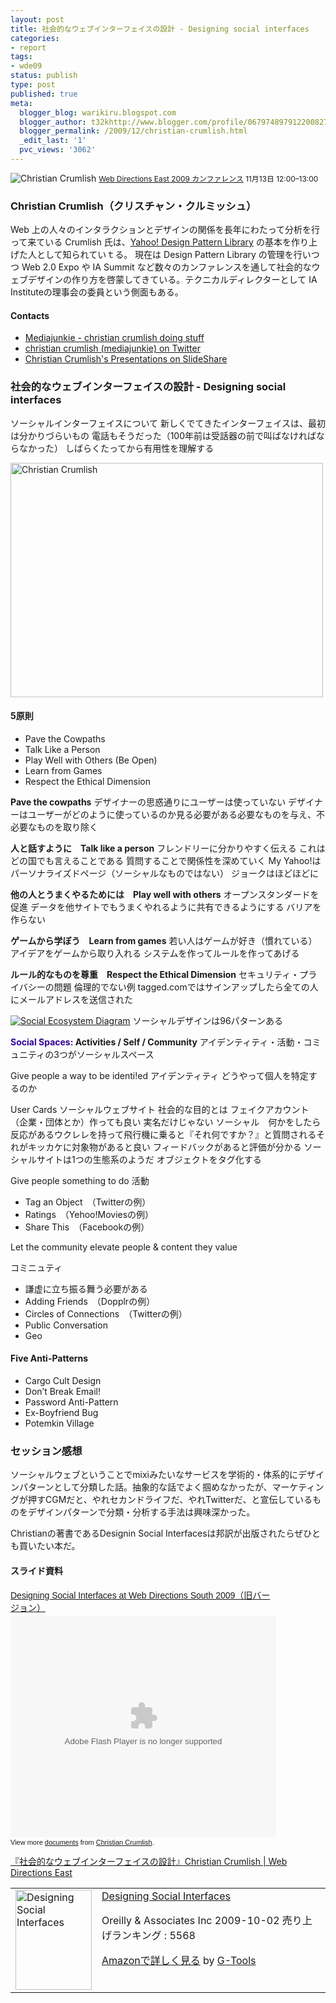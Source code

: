 ```yaml
---
layout: post
title: 社会的なウェブインターフェイスの設計 - Designing social interfaces
categories:
- report
tags:
- wde09
status: publish
type: post
published: true
meta:
  blogger_blog: warikiru.blogspot.com
  blogger_author: t32khttp://www.blogger.com/profile/06797489791220082722noreply@blogger.com
  blogger_permalink: /2009/12/christian-crumlish.html
  _edit_last: '1'
  pvc_views: '3062'
---
```

<img src="http://lh4.ggpht.com/_1drnogi3vdg/SxOxSGC8dII/AAAAAAAAAuM/5aYNCycP1Ws/christian-crumlish.jpg" alt="Christian Crumlish" />
<span style="font-size: 85%;"><a href="http://east.webdirections.org/wde/2009/program/">Web Directions East 2009 カンファレンス</a> 11月13日 12:00–13:00</span>
<h3>Christian Crumlish（クリスチャン・クルミッシュ）</h3>
Web 上の人々のインタラクションとデザインの関係を長年にわたって分析を行って来ている Crumlish 氏は、<a href="http://developer.yahoo.com/ypatterns/">Yahoo! Design Pattern Library</a> の基本を作り上げた人として知られていｔる。 現在は Design Pattern Library の管理を行いつつ Web 2.0 Expo や IA Summit など数々のカンファレンスを通して社会的なウェブデザインの作り方を啓蒙してきている。テクニカルディレクターとして IA Instituteの理事会の委員という側面もある。
<h4>Contacts</h4>
<ul>
	<li><a href="http://christiancrumlish.com/">Mediajunkie - christian crumlish doing stuff</a></li>
	<li><a href="http://twitter.com/mediajunkie">christian crumlish (mediajunkie) on Twitter</a></li>
	<li><a href="http://www.slideshare.net/xian">Christian Crumlish's Presentations on SlideShare</a></li>
</ul>
<h3>社会的なウェブインターフェイスの設計 - Designing social interfaces</h3>
ソーシャルインターフェイスについて
新しくでてきたインターフェイスは、最初は分かりづらいもの
電話もそうだった（100年前は受話器の前で叫ばなければならなかった）
しばらくたってから有用性を理解する

<a title="Christian Crumlish by t32k, on Flickr" href="http://www.flickr.com/photos/t32k/4103188976/"><img src="http://farm3.static.flickr.com/2549/4103188976_7720eccd96.jpg" alt="Christian Crumlish" width="500" height="375" /></a>
<h4>5原則</h4>
<ul>
	<li>Pave the Cowpaths</li>
	<li>Talk Like a Person</li>
	<li>Play Well with Others (Be Open)</li>
	<li>Learn from Games</li>
	<li>Respect the Ethical Dimension</li>
</ul>
<strong>Pave the cowpaths</strong>
デザイナーの思惑通りにユーザーは使っていない
デザイナーはユーザーがどのように使っているのか見る必要がある必要なものを与え、不必要なものを取り除く

<strong>人と話すように　Talk like a person</strong>
フレンドリーに分かりやすく伝える
これはどの国でも言えることである
質問することで関係性を深めていく
My Yahoo!はパーソナライズドページ（ソーシャルなものではない）
ジョークはほどほどに

<strong>他の人とうまくやるためには　Play well with others</strong>
オープンスタンダードを促進
データを他サイトでもうまくやれるように共有できるようにする
バリアを作らない

<strong>ゲームから学ぼう　Learn from games</strong>
若い人はゲームが好き（慣れている）
アイデアをゲームから取り入れる
システムを作ってルールを作ってあげる

<strong>ルール的なものを尊重　Respect the Ethical Dimension</strong>
セキュリティ・プライバシーの問題
倫理的でない例
tagged.comではサインアップしたら全ての人にメールアドレスを送信された

<a href="http://www.flickr.com/photos/socialpatterns/4027932634/"><img src="http://farm3.static.flickr.com/2522/4027932634_1b3c269690.jpg" alt="Social Ecosystem Diagram" /></a>
ソーシャルデザインは96パターンある

<span style="font-weight: bold; color: #330099;">Social Spaces:</span><strong> Activities / Self / Community</strong>
アイデンティティ・活動・コミュニティの3つがソーシャルスペース

Give people a way to be identi!ed
アイデンティティ
どうやって個人を特定するのか

User Cards
ソーシャルウェブサイト
社会的な目的とは
フェイクアカウント（企業・団体とか）作っても良い
実名だけじゃない
ソーシャル　何かをしたら反応があるウクレレを持って飛行機に乗ると『それ何ですか？』と質問されるそれがキッカケに対象物があると良い
フィードバックがあると評価が分かる
ソーシャルサイトは1つの生態系のようだ
オブジェクトをタグ化する

Give people something to do
活動
<ul>
	<li>Tag an Object　（Twitterの例）</li>
	<li>Ratings　（Yehoo!Moviesの例）</li>
	<li>Share This　（Facebookの例）</li>
</ul>
Let the community elevate people &amp; content they value

コミニュティ
<ul>
	<li>謙虚に立ち振る舞う必要がある</li>
	<li>Adding Friends　（Dopplrの例）</li>
	<li>Circles of Connections　（Twitterの例）</li>
	<li>Public Conversation</li>
	<li>Geo</li>
</ul>
<h4>Five Anti-Patterns</h4>
<ul>
	<li>Cargo Cult Design</li>
	<li>Don’t Break Email!</li>
	<li>Password Anti-Pattern</li>
	<li>Ex-Boyfriend Bug</li>
	<li>Potemkin Village</li>
</ul>
<h3>セッション感想</h3>
ソーシャルウェブということでmixiみたいなサービスを学術的・体系的にデザインパターンとして分類した話。抽象的な話でよく掴めなかったが、マーケティングが押すCGMだと、やれセカンドライフだ、やれTwitterだ、と宣伝しているものをデザインパターンで分類・分析する手法は興味深かった。

Christianの著書であるDesignin Social Interfacesは邦訳が出版されたらぜひとも買いたい本だ。
<h4>スライド資料</h4>
<div id="__ss_2195937" style="width: 425px; text-align: left;"><a style="margin: 12px 0pt 3px; font-family: Helvetica,Arial,Sans-serif; font-style: normal; font-variant: normal; font-weight: normal; font-size: 14px; line-height: normal; font-size-adjust: none; font-stretch: normal; display: block; text-decoration: underline;" title="Designing Social Interfaces at Web Directions South 2009" href="http://www.slideshare.net/xian/designing-social-interfaces-at-web-directions-south-2009">Designing Social Interfaces at Web Directions South 2009（旧バージョン）</a><object style="margin: 0px;" classid="clsid:d27cdb6e-ae6d-11cf-96b8-444553540000" width="425" height="355" codebase="http://download.macromedia.com/pub/shockwave/cabs/flash/swflash.cab#version=6,0,40,0"><param name="allowFullScreen" value="true" /><param name="allowScriptAccess" value="always" /><param name="src" value="http://static.slidesharecdn.com/swf/ssplayer2.swf?doc=wds-09-091012023649-phpapp01&amp;stripped_title=designing-social-interfaces-at-web-directions-south-2009" /><param name="allowfullscreen" value="true" /><embed style="margin: 0px;" type="application/x-shockwave-flash" width="425" height="355" src="http://static.slidesharecdn.com/swf/ssplayer2.swf?doc=wds-09-091012023649-phpapp01&amp;stripped_title=designing-social-interfaces-at-web-directions-south-2009" allowscriptaccess="always" allowfullscreen="true"></embed></object>
<div style="font-size: 11px; font-family: tahoma,arial; height: 26px; padding-top: 2px;">View more <a style="text-decoration: underline;" href="http://www.slideshare.net/">documents</a> from <a style="text-decoration: underline;" href="http://www.slideshare.net/xian">Christian Crumlish</a>.</div>
</div>
<a href="http://east.webdirections.org/wde/2009/resources/designing-social-interfaces/">『社会的なウェブインターフェイスの設計』Christian Crumlish | Web Directions East</a>
<table border="0" cellpadding="5">
<tbody>
<tr>
<td valign="top"><a href="http://www.amazon.co.jp/exec/obidos/ASIN/0596154925/warikiru-22/ref=nosim/" target="_blank"><img class="fig" style="border: 0pt none;" src="http://ecx.images-amazon.com/images/I/51tfZn38wXL._SL160_.jpg" border="0" alt="Designing Social Interfaces" width="122" height="160" /></a></td>
<td valign="top"><span><a href="http://www.amazon.co.jp/Designing-Social-Interfaces-Christian-Crumlish/dp/0596154925%3FSubscriptionId%3D15SMZCTB9V8NGR2TW082%26tag%3Dwarikiru-22%26linkCode%3Dxm2%26camp%3D2025%26creative%3D165953%26creativeASIN%3D0596154925" target="_blank">Designing Social Interfaces</a><img style="border: none;" src="http://www.assoc-amazon.jp/e/ir?t=warikiru-22&amp;l=ur2&amp;o=9" alt="" width="1" height="1" /></span>

<span>Oreilly &amp; Associates Inc  2009-10-02
売り上げランキング : 5568</span>

<span><a href="http://www.amazon.co.jp/Designing-Social-Interfaces-Christian-Crumlish/dp/0596154925%3FSubscriptionId%3D15SMZCTB9V8NGR2TW082%26tag%3Dwarikiru-22%26linkCode%3Dxm2%26camp%3D2025%26creative%3D165953%26creativeASIN%3D0596154925" target="_blank">Amazonで詳しく見る</a></span> <span>by <a href="http://www.goodpic.com/mt/aws/index.html">G-Tools</a></span></td>
</tr>
</tbody>
</table>

